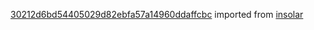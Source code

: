 [30212d6bd54405029d82ebfa57a14960ddaffcbc](https://github.com/insolar/insolar/commit/30212d6bd54405029d82ebfa57a14960ddaffcbc) imported from [insolar](https://github.com/insolar/insolar)
